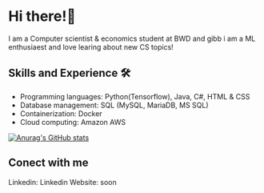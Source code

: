 # Hi there!👋

I am a Computer scientist & economics student at BWD and gibb i am a ML enthusiaest and love learing about new CS topics!

## Skills and Experience 🛠️ 

-  Programming languages: Python(Tensorflow), Java, C#, HTML & CSS
-  Database management: SQL (MySQL, MariaDB, MS SQL)
-  Containerization: Docker
-  Cloud computing: Amazon AWS

[![Anurag's GitHub stats](https://github-readme-stats.vercel.app/api?username=rergr)](https://github.com/anuraghazra/github-readme-stats)

## Conect with me

Linkedin: Linkedin
Website: soon
